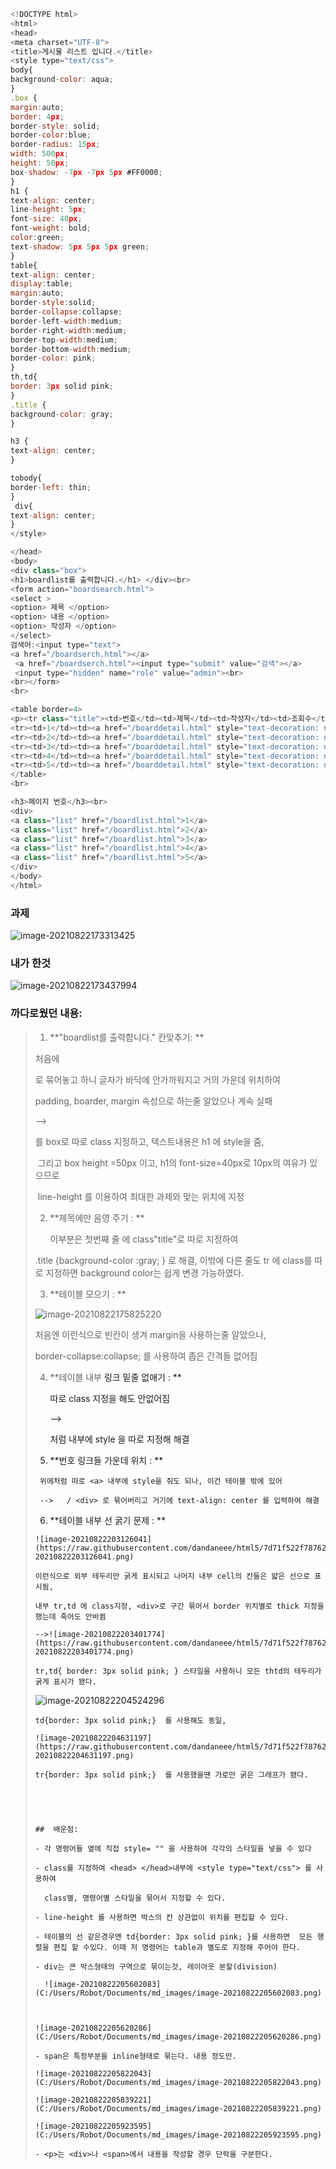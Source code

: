 ```javascript
<!DOCTYPE html>
<html>
<head>
<meta charset="UTF-8">
<title>게시물 리스트 입니다.</title>
<style type="text/css">
body{
background-color: aqua;
}
.box {
margin:auto;
border: 4px;
border-style: solid;
border-color:blue;
border-radius: 15px;
width: 500px;
height: 50px;
box-shadow: -7px -7px 5px #FF0000;
}
h1 {
text-align: center;
line-height: 5px;
font-size: 40px;
font-weight: bold;
color:green;
text-shadow: 5px 5px 5px green;
}
table{
text-align: center;
display:table;
margin:auto;
border-style:solid;
border-collapse:collapse;
border-left-width:medium;
border-right-width:medium;
border-top-width:medium;
border-bottom-width:medium;
border-color: pink;
}
th,td{
border: 3px solid pink;
}
.title {
background-color: gray;
}

h3 {
text-align: center;
}

tobody{
border-left: thin;
}
 div{
text-align: center;
} 
</style>

</head>
<body>
<div class="box">
<h1>boardlist를 출력합니다.</h1> </div><br>
<form action="boardsearch.html">
<select >
<option> 제목 </option>
<option> 내용 </option>
<option> 작성자 </option>
</select>
검색어:<input type="text"> 
<a href="/boardserch.html"></a>
 <a href="/boardserch.html"><input type="submit" value="검색"></a>
 <input type="hidden" name="role" value="admin"><br>
<br></form>
<br>

<table border=4>
<p><tr class="title"><td>번호</td><td>제목</td><td>작성자</td><td>조회수</td></tr></p>
<tr><td>1</td><td><a href="/boarddetail.html" style="text-decoration: none">제목1</td></a><td>작성자1</td><td>0</td></tr>
<tr><td>2</td><td><a href="/boarddetail.html" style="text-decoration: none">제목2</td></a><td>작성자2</td><td>0</td></tr>
<tr><td>3</td><td><a href="/boarddetail.html" style="text-decoration: none">제목3</td></a><td>작성자3</td><td>11</td></tr>
<tr><td>4</td><td><a href="/boarddetail.html" style="text-decoration: none">제목4</td></a><td>작성자4</td><td>22</td></tr>
<tr><td>5</td><td><a href="/boarddetail.html" style="text-decoration: none">제목5</td></a><td>작성자5</td><td>11</td></tr>
</table>
<br>

<h3>페이지 번호</h3><br>
<div>
<a class="list" href="/boardlist.html">1</a>
<a class="list" href="/boardlist.html">2</a>
<a class="list" href="/boardlist.html">3</a>
<a class="list" href="/boardlist.html">4</a>
<a class="list" href="/boardlist.html">5</a>
</div>
</body>
</html>
```

### 과제 

![image-20210822173313425](https://raw.githubusercontent.com/dandaneee/html5/7d71f522f787622850a001e75c32d13564c31d28/image-20210822173313425.png)



### 내가 한것

![image-20210822173437994](https://raw.githubusercontent.com/dandaneee/html5/7d71f522f787622850a001e75c32d13564c31d28/image-20210822173437994.png)


### 까다로웠던 내용:

> 1.  **"boardlist를 출력합니다." 칸맞추기: **
>
>    처음에 <div> 로 묶어놓고 하니 글자가 바닥에 안가까워지고 거의 가운데 위치하여 
>
>    padding, boarder, margin 속성으로 하는줄 알았으나 계속 실패
>
>    --> <div>를 box로 따로 class 지정하고, 텍스트내용은 h1 에 style을 줌, 
>
>    ​		그리고 box height =50px 이고, h1의 font-size=40px로 10px의 여유가 있으므로 
>
>    ​		line-height 를  이용하여 최대한 과제와 맞는 위치에 지정
>
> 2.  **제목에만 음영 주기  :  **
>
>     이부분은 첫번째 줄 <tr> 에 class"title"로 따로 지정하여
>
>    .title {background-color :gray; } 로 해결, 이밖에 다른 줄도 tr 에 class를 따로 지정하면 background color는 쉽게 변경 가능하였다.
>
> 3.  **테이블 모으기 : **
>
>    ![image-20210822175825220](https://raw.githubusercontent.com/dandaneee/html5/7d71f522f787622850a001e75c32d13564c31d28/image-20210822175825220.png)
>
>    처음엔 이런식으로 빈칸이 생겨 margin을 사용하는줄 알았으나, 
>
>    border-collapse:collapse; 를 사용하여 좁은 간격들 없어짐
>
> 4.  **테이블 내부 <a> 링크 밑줄 없애기 : **
>
>     따로 class 지정을 해도 안없어짐
>
>     --> <a href="/boarddetail.html" style="text-decoration: none">
>
>     처럼 <a> 내부에 style 을 따로 지정해 해결
>
> 5.   **번호 링크들 가운데 위치 : **  
>
>     ​	위에처럼 따로 <a> 내부에 style을 줘도 되나, 이건 테이블 밖에 있어
>
>     ​	-->   / <div> 로 묶어버리고 거기에 text-align: center 를 입력하여 해결  
>
> 6.   **테이블 내부 선 굵기 문제 : **
>
>     ![image-20210822203126041](https://raw.githubusercontent.com/dandaneee/html5/7d71f522f787622850a001e75c32d13564c31d28/image-20210822203126041.png)
>
>     이런식으로 외부 테두리만 굵게 표시되고 나머지 내부 cell의 칸들은 얇은 선으로 표시됨,
>
>     내부 tr,td 에 class지정, <div>로 구간 묶어서 border 위치별로 thick 지정을 했는데 죽어도 안바뀜
>
>     -->![image-20210822203401774](https://raw.githubusercontent.com/dandaneee/html5/7d71f522f787622850a001e75c32d13564c31d28/image-20210822203401774.png)
>
>     tr,td{ border: 3px solid pink; } 스타일을 사용하니 모든 thtd의 테두리가 굵게 표시가 됐다.
>
>    ![image-20210822204524296](https://raw.githubusercontent.com/dandaneee/html5/7d71f522f787622850a001e75c32d13564c31d28/image-20210822204524296.png)
>
>     td{border: 3px solid pink;}  를 사용해도 동일,
>
>     ![image-20210822204631197](https://raw.githubusercontent.com/dandaneee/html5/7d71f522f787622850a001e75c32d13564c31d28/image-20210822204631197.png)
>
>     tr{border: 3px solid pink;}  를 사용했을땐 가로만 굵은 그래프가 됐다.
>
>     
>
>     
>
>     ##  배운점: 
>
>     - 각 명령어들 옆에 직접 style= "" 을 사용하여 각각의 스타일을 넣을 수 있다
>
>     - class를 지정하여 <head> </head>내부에 <style type="text/css"> 를 사용하여 
>
>       class별, 명령어별 스타일을 묶어서 지정할 수 있다.
>
>     - line-height 를 사용하면 박스의 칸 상관없이 위치를 편집할 수 있다.
>
>     - 테이블의 선 같은경우엔 td{border: 3px solid pink; }를 사용하면  모든 행렬을 편집 할 수있다. 이때 저 명령어는 table과 별도로 지정해 주어야 한다.
>
>     - div는 큰 박스형태의 구역으로 묶이는것, 레이아웃 분할(division)
>
>       ![image-20210822205602083](C:/Users/Robot/Documents/md_images/image-20210822205602083.png)
>
>       
>
>     ![image-20210822205620286](C:/Users/Robot/Documents/md_images/image-20210822205620286.png)
>
>     - span은 특정부분을 inline형태로 묶는다. 내용 정도만.
>
>     ![image-20210822205822043](C:/Users/Robot/Documents/md_images/image-20210822205822043.png)
>
>     ![image-20210822205839221](C:/Users/Robot/Documents/md_images/image-20210822205839221.png)
>
>     ![image-20210822205923595](C:/Users/Robot/Documents/md_images/image-20210822205923595.png)
>
>     - <p>는 <div>나 <span>에서 내용을 작성할 경우 단락을 구분한다.


